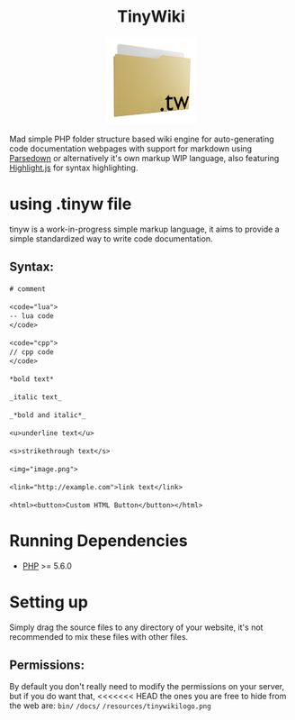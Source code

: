 <h1 align="center">TinyWiki</h1>
<p align="center">
  <img src="resources/tinywikilogo.png" width=156 />
</p>

Mad simple PHP folder structure based wiki engine for auto-generating code documentation
webpages with support for markdown using [Parsedown](http://parsedown.org/) or
alternatively it's own markup WIP language, also featuring [Highlight.js](https://highlightjs.org/) for syntax highlighting.

# using .tinyw file
tinyw is a work-in-progress simple markup language, it aims to provide a simple standardized way to
write code documentation.

## Syntax:
```
# comment

<code="lua">
-- lua code
</code>

<code="cpp">
// cpp code
</code>

*bold text*

_italic text_

_*bold and italic*_

<u>underline text</u>

<s>strikethrough text</s>

<img="image.png">

<link="http://example.com">link text</link>

<html><button>Custom HTML Button</button></html>
```

# Running Dependencies
* [PHP](https://secure.php.net/) >= 5.6.0

# Setting up
Simply drag the source files to any directory of your website, it's not recommended to mix these
files with other files.

## Permissions:
By default you don't really need to modify the permissions on your server, but if you do want that,
<<<<<<< HEAD
the ones you are free to hide from the web are:
 `bin/`
 `/docs/`
 `/resources/tinywikilogo.png`
